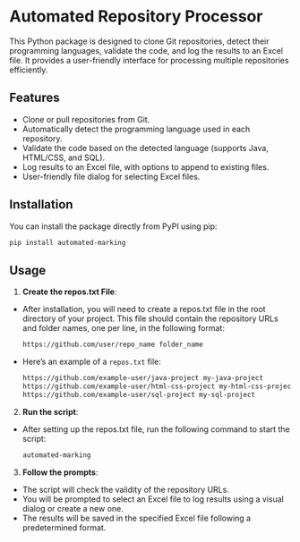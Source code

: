 # Automated Repository Processor

This Python package is designed to clone Git repositories, detect their programming languages, validate the code, and log the results to an Excel file. It provides a user-friendly interface for processing multiple repositories efficiently.

## Features

- Clone or pull repositories from Git.
- Automatically detect the programming language used in each repository.
- Validate the code based on the detected language (supports Java, HTML/CSS, and SQL).
- Log results to an Excel file, with options to append to existing files.
- User-friendly file dialog for selecting Excel files.

## Installation

You can install the package directly from PyPI using pip:

```bash
pip install automated-marking
```

## Usage

1. **Create the repos.txt File**:

- After installation, you will need to create a repos.txt file in the root directory of your project. This file should contain the repository URLs and folder names, one per line, in the following format:

  ```txt
  https://github.com/user/repo_name folder_name
  ```

- Here’s an example of a `repos.txt` file:

  ```txt
  https://github.com/example-user/java-project my-java-project
  https://github.com/example-user/html-css-project my-html-css-project
  https://github.com/example-user/sql-project my-sql-project
  ```

2. **Run the script**:

- After setting up the repos.txt file, run the following command to start the script:

  ```bash
  automated-marking
  ```

3. **Follow the prompts**:

- The script will check the validity of the repository URLs.
- You will be prompted to select an Excel file to log results using a visual dialog or create a new one.
- The results will be saved in the specified Excel file following a predetermined format.
